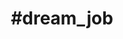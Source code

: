 ---
title                : "#dream_job"
permalink            : "/tag/dream_job"
tags : 
- "#dream_job"
---